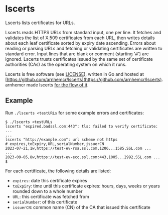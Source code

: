 # lscerts

Lscerts lists certificates for URLs.

Lscerts reads HTTPS URLs from standard input, one per line.
It fetches and validates the list of X.509 certificates from each URL,
then writes details about each leaf certificate sorted by expiry date ascending.
Errors about reading or parsing URLs and fetching or
validating certificates are written to standard error.
Input lines that are blank or comment (starting '#') are ignored.
Lscerts trusts certificates issued by the same set of
certificate authorities (CAs) as the operating system on which it runs.

Lscerts is free software (see [LICENSE](LICENSE)), written in Go and hosted at
[https://github.com/arnhemcr/lscerts](https://github.com/arnhemcr/lscerts).
arnhemcr made lscerts
[for the flow of it](https://en.wikipedia.org/wiki/Flow_%28psychology%29).

## Example

Run ``./lscerts <testURLs`` for some example errors and certificates:

    $ ./lscerts <testURLs
    lscerts "expired.badssl.com:443": tls: failed to verify certificate: ...
    ...
    lscerts "http://example.com": url scheme not https
    # expires,toExpiry,URL,serialNumber,issuerCN
    2023-07-21,1w,https://test-ev-rsa.ssl.com,1206...1585,SSL.com ...
    ...
    2023-09-05,8w,https://test-ev-ecc.ssl.com:443,1005...2992,SSL.com ...
    $

For each certificate, the following details are listed:

 * ``expires``:      date this certificate expires
 * ``toExpiry``:     time until this certificate expires:
                     hours, days, weeks or years rounded down to a whole number
 * ``URL``:          this certificate was fetched from
 * ``serialNumber``: of this certificate
 * ``issuerCN``:     common name (CN) of the CA that issued this certificate
